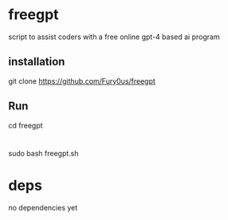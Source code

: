 # freegpt
script to assist coders with a free online gpt-4 based ai program
## installation
git clone https://github.com/Fury0us/freegpt
## Run
cd freegpt
#
sudo bash freegpt.sh
# deps
no dependencies yet
